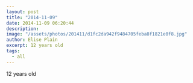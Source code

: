 ```yaml
---
layout: post
title: "2014-11-09"
date: 2014-11-09 06:20:44
description: 
image: "/assets/photos/201411/d1fc2da942f9484705feba8f1821e0f8.jpg"
author: Elise Plain
excerpt: 12 years old
tags: 
  - all
---
```


12 years old
<p></p>
